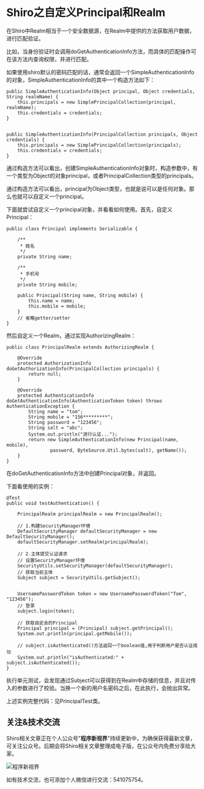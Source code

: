 # Shiro之自定义Principal和Realm

在Shiro中Realm相当于一个安全数据源，在Realm中提供的方法获取用户数据，进行匹配验证。

比如，当身份验证时会调用doGetAuthenticationInfo方法，而具体的匹配操作可在该方法内查询权限，并进行匹配。

如果使用shiro默认的密码匹配的话，通常会返回一个SimpleAuthenticationInfo的对象，SimpleAuthenticationInfo的其中一个构造方法如下：
```
public SimpleAuthenticationInfo(Object principal, Object credentials, String realmName) {
    this.principals = new SimplePrincipalCollection(principal, realmName);
    this.credentials = credentials;
}


public SimpleAuthenticationInfo(PrincipalCollection principals, Object credentials) {
    this.principals = new SimplePrincipalCollection(principals);
    this.credentials = credentials;
}
```
通过构造方法可以看出，创建SimpleAuthenticationInfo对象时，构造参数中，有一个类型为Object的对象principal，或者PrincipalCollection类型的principals。

通过构造方法可以看出，principal为Object类型，也就是说可以是任何对象。那么也就可以自定义一个principal。

下面就尝试自定义一个principal对象，并看看如何使用。首先，自定义Principal：

```
public class Principal implements Serializable {

    /**
     * 姓名
     */
    private String name;

    /**
     * 手机号
     */
    private String mobile;

    public Principal(String name, String mobile) {
        this.name = name;
        this.mobile = mobile;
    }
    // 省略getter/setter
}
```
然后自定义一个Realm，通过实现AuthorizingRealm：

```
public class PrincipalRealm extends AuthorizingRealm {

    @Override
    protected AuthorizationInfo doGetAuthorizationInfo(PrincipalCollection principals) {
        return null;
    }

    @Override
    protected AuthenticationInfo doGetAuthenticationInfo(AuthenticationToken token) throws AuthenticationException {
        String name = "tom";
        String mobile = "156*********";
        String password = "123456";
        String salt = "abc";
        System.out.println("进行认证...");
        return new SimpleAuthenticationInfo(new Principal(name, mobile),
                password, ByteSource.Util.bytes(salt), getName());
    }
}
```
在doGetAuthenticationInfo方法中创建Principal对象，并返回。

下面看使用的实例：

```
@Test
public void testAuthentication() {

    PrincipalRealm principalRealm = new PrincipalRealm();

    // 1.构建SecurityManager环境
    DefaultSecurityManager defaultSecurityManager = new DefaultSecurityManager();
    defaultSecurityManager.setRealm(principalRealm);

    // 2.主体提交认证请求
    // 设置SecurityManager环境
    SecurityUtils.setSecurityManager(defaultSecurityManager);
    // 获取当前主体
    Subject subject = SecurityUtils.getSubject();


    UsernamePasswordToken token = new UsernamePasswordToken("Tom", "123456");
    // 登录
    subject.login(token);

    // 获取自定会的Principal
    Principal principal = (Principal) subject.getPrincipal();
    System.out.println(principal.getMobile());

    // subject.isAuthenticated()方法返回一个boolean值,用于判断用户是否认证成功
    System.out.println("isAuthenticated:" + subject.isAuthenticated());
}
```
执行单元测试，会发现通过Subject可以获得到在Realm中存储的信息，并且对传入的参数进行了校验。当换一个新的用户名密码之后，在此执行，会抛出异常。

上述实例完整代码：见PrincipalTest类。

## 关注&技术交流

Shiro相关文章正在个人公众号"**程序新视界**"持续更新中，为确保获得最新文章，可关注公众号。后期会将Shiro相关文章整理成电子版，在公众号内免费分享给大家。

![程序新视界](https://www.choupangxia.com/wp-content/uploads/2019/07/weixin.jpg)

如有技术交流，也可添加个人微信进行交流：541075754。
